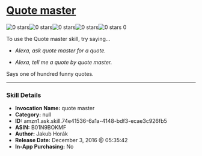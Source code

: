 # [Quote master](http://alexa.amazon.com/#skills/amzn1.ask.skill.74e41536-6a1a-4148-bdf3-ecae3c926fb5)
![0 stars](../../images/ic_star_border_black_18dp_1x.png)![0 stars](../../images/ic_star_border_black_18dp_1x.png)![0 stars](../../images/ic_star_border_black_18dp_1x.png)![0 stars](../../images/ic_star_border_black_18dp_1x.png)![0 stars](../../images/ic_star_border_black_18dp_1x.png) 0

To use the Quote master skill, try saying...

* *Alexa, ask quote master for a quote.*

* *Alexa, tell me a quote by quote master.*

Says one of hundred funny quotes.

***

### Skill Details

* **Invocation Name:** quote master
* **Category:** null
* **ID:** amzn1.ask.skill.74e41536-6a1a-4148-bdf3-ecae3c926fb5
* **ASIN:** B01N9BOKMF
* **Author:** Jakub Horák
* **Release Date:** December 3, 2016 @ 05:35:42
* **In-App Purchasing:** No
